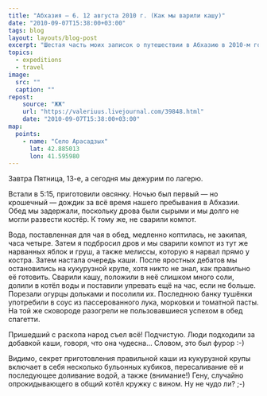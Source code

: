 ```yaml
---
title: "Абхазия — 6. 12 августа 2010 г. (Как мы варили кашу)"
date: "2010-09-07T15:38:00+03:00"
tags: blog
layout: layouts/blog-post
excerpt: "Шестая часть моих записок о путешествии в Абхазию в 2010-м году и жизни нашей археологической экспедиции."
topics:
  - expeditions
  - travel
image:
  src: ""
  caption: ""
repost:
    source: "ЖЖ"
    url: "https://valeriuus.livejournal.com/39848.html"
    date: "2010-09-07T15:38:00+03:00"
map:
  points:
    - name: "Село Арасадзых"
      lat: 42.885013
      lon: 41.595980
---
```


<p class="drop-cap">
Завтра Пятница, 13-е, а сегодня мы дежурим по лагерю.
</p>

Встали в 5:15, приготовили овсянку. Ночью был первый — но крошечный — дождик за всё время нашего пребывания в Абхазии. Обед мы задержали, поскольку дрова были сырыми и мы долго не могли развести костёр. К тому же, не сварили компот.

Вода, поставленная для чая в обед, медленно коптилась, не закипая, часа четыре. Затем я подбросил дров и мы сварили компот из тут же нарванных яблок и груш, а также мелиссы, которую я нарвал прямо у костра. Затем настала очередь каши. После яростных дебатов мы остановились на кукурузной крупе, хотя никто не знал, как правильно её готовить. Сварили кашу, положили в неё слишком много соли, долили в котёл воды и поставили упревать ещё на час, если не больше. Порезали огурцы дольками и посолили их. Последнюю банку тушёнки употребили в соус из пассерованного лука, морковки и томатной пасты. На той же сковороде разогрели не пользовавшиеся успехом в обед спагетти.

Пришедший с раскопа народ съел всё! Подчистую. Люди подходили за добавкой каши, говоря, что она чудесна… Словом, это был фурор :-)

Видимо, секрет приготовления правильной каши из кукурузной крупы включает в себя несколько бульонных кубиков, пересаливание её и последующее доливание водой, а также (внимание!) Гену, случайно опрокидывающего в общий котёл кружку с вином. Ну не чудо ли? ;-)
